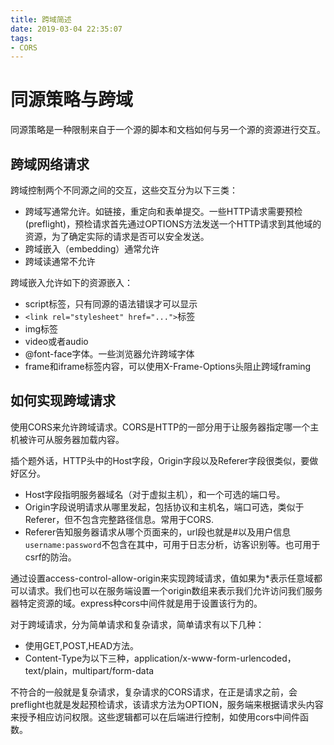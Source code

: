 ```yaml
---
title: 跨域简述
date: 2019-03-04 22:35:07
tags:
- CORS
---
```


# 同源策略与跨域

同源策略是一种限制来自于一个源的脚本和文档如何与另一个源的资源进行交互。

<!-- more -->

## 跨域网络请求

跨域控制两个不同源之间的交互，这些交互分为以下三类：
- 跨域写通常允许。如链接，重定向和表单提交。一些HTTP请求需要预检(preflight)，预检请求首先通过OPTIONS方法发送一个HTTP请求到其他域的资源，为了确定实际的请求是否可以安全发送。
- 跨域嵌入（embedding）通常允许
- 跨域读通常不允许

跨域嵌入允许如下的资源嵌入：
- script标签，只有同源的语法错误才可以显示
- `<link rel="stylesheet" href="...">`标签
- img标签
- video或者audio
- @font-face字体。一些浏览器允许跨域字体
- frame和iframe标签内容，可以使用X-Frame-Options头阻止跨域framing

## 如何实现跨域请求

使用CORS来允许跨域请求。CORS是HTTP的一部分用于让服务器指定哪一个主机被许可从服务器加载内容。

插个题外话，HTTP头中的Host字段，Origin字段以及Referer字段很类似，要做好区分。
- Host字段指明服务器域名（对于虚拟主机），和一个可选的端口号。
- Origin字段说明请求从哪里发起，包括协议和主机名，端口可选，类似于Referer，但不包含完整路径信息。常用于CORS.
- Referer告知服务器请求从哪个页面来的，url段也就是#以及用户信息`username:password`不包含在其中，可用于日志分析，访客识别等。也可用于csrf的防治。

通过设置access-control-allow-origin来实现跨域请求，值如果为*表示任意域都可以请求。我们也可以在服务端设置一个origin数组来表示我们允许访问我们服务器特定资源的域。express种cors中间件就是用于设置该行为的。

对于跨域请求，分为简单请求和复杂请求，简单请求有以下几种：
- 使用GET,POST,HEAD方法。
- Content-Type为以下三种，application/x-www-form-urlencoded，text/plain，multipart/form-data

不符合的一般就是复杂请求，复杂请求的CORS请求，在正是请求之前，会preflight也就是发起预检请求，该请求方法为OPTION，服务端来根据请求头内容来授予相应访问权限。这些逻辑都可以在后端进行控制，如使用cors中间件函数。